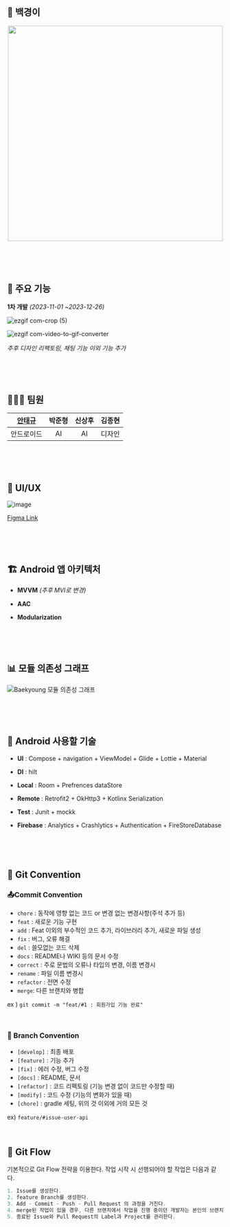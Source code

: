 ## 🐋 백경이

<div align="center">
<img src="https://github.com/tgyuuAn/Baekyoung-i/assets/116813010/02f38685-292b-4f15-935b-7c4d003190e8" width = 500>
</div>

<br><br><br>

## 🌟 주요 기능

**1차 개발** _(2023-11-01 ~2023-12-26)_

![ezgif com-crop (5)](https://github.com/tgyuuAn/Baekyoung-i/assets/116813010/60f9c954-cc59-4616-8d01-7a1db2b8ab3c)

![ezgif com-video-to-gif-converter](https://github.com/tgyuuAn/Baekyoung-i/assets/116813010/23ae4842-9ec2-4278-9001-a5ce672e1764)

_추후 디자인 리팩토링, 채팅 기능 이외 기능 추가_

<br><br><br>
## 🧑‍🤝‍🧑 팀원

| [안태규](https://github.com/tgyuuAn) | 박준형 | 신상후 | 김종현 |
| :---: | :---: | :---: | :---: |
|안드로이드| AI | AI | 디자인 |

<br><br><br>
## 🎨 UI/UX

![image](https://github.com/tgyuuAn/Baekyoung-i/assets/116813010/726369e8-7ae1-44c8-9965-7bbaffab3078)

<a href="https://www.figma.com/file/z7dilPOmXYdRUc8KhICWnw/%EC%B1%97%EB%B4%87%EC%96%B4%ED%94%8C-%EB%B0%B1%EA%B2%BD%EC%9D%B4?type=design&node-id=0%3A1&mode=design&t=QXZRcBkarEtVyH9d-1">Figma Link</a>

<br><br><br>
## 🏗️ Android 앱 아키텍처

- **MVVM** _(추후 MVI로 변경)_
  
- **AAC**
  
- **Modularization**
  
<br><br><br>

## 📊 모듈 의존성 그래프
![Baekyoung 모듈 의존성 그래프](https://github.com/tgyuuAn/Baekyoung-i/assets/116813010/6aa7cc8a-c4ab-4a76-a7be-14e07e8aee2a)

<br><br><br>

## 🔧 Android 사용할 기술

- **UI** : Compose + navigation + ViewModel + Glide + Lottie + Material

- **DI** : hilt

- **Local** : Room + Prefrences dataStore
  
- **Remote** : Retrofit2 + OkHttp3 + Kotlinx Serialization

- **Test** : Junit + mockk

- **Firebase** : Analytics + Crashlytics + Authentication + FireStoreDatabase
 
<br><br><br>

 ## 🤝 Git Convention
 
 ### 📤Commit Convention
 
- ```chore``` : 동작에 영향 없는 코드 or 변경 없는 변경사항(주석 추가 등)
- ```feat``` : 새로운 기능 구현
- ```add``` : Feat 이외의 부수적인 코드 추가, 라이브러리 추가, 새로운 파일 생성
- ```fix``` : 버그, 오류 해결
- ```del``` : 쓸모없는 코드 삭제
- ```docs``` : README나 WIKI 등의 문서 수정
- ```correct``` : 주로 문법의 오류나 타입의 변경, 이름 변경시
- ```rename``` : 파일 이름 변경시
- ```refactor``` : 전면 수정
- ```merge```: 다른 브랜치와 병합
  
ex ) ```git commit -m "feat/#1 : 회원가입 기능 완료"```

<br>

### 🌲 Branch Convention

- ```[develop]``` : 최종 배포
- ```[feature]``` : 기능 추가
- ```[fix]``` : 에러 수정, 버그 수정
- ```[docs]``` : README, 문서
- ```[refactor]``` : 코드 리펙토링 (기능 변경 없이 코드만 수정할 때)
- ```[modify]``` : 코드 수정 (기능의 변화가 있을 때)
- ```[chore]``` : gradle 세팅, 위의 것 이외에 거의 모든 것

ex) ```feature/#issue-user-api```

<br>

## 🌊 Git Flow

기본적으로 Git Flow 전략을 이용한다. 작업 시작 시 선행되어야 할 작업은 다음과 같다.

``` kotlin
1. Issue를 생성한다.
2. feature Branch를 생성한다.
3. Add - Commit - Push - Pull Request 의 과정을 거친다.
4. merge된 작업이 있을 경우, 다른 브랜치에서 작업을 진행 중이던 개발자는 본인의 브랜치로 merge된 작업을 Pull 받아온다.
5. 종료된 Issue와 Pull Request의 Label과 Project를 관리한다.
```
